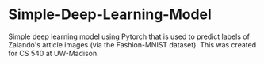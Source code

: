 # Simple-Deep-Learning-Model
Simple deep learning model using Pytorch that is used to predict labels of Zalando's article images (via the Fashion-MNIST dataset). This was created for CS 540 at UW-Madison.
